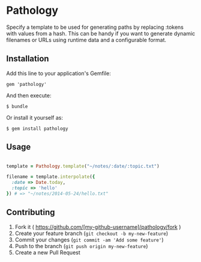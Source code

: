 # Pathology

Specify a template to be used for generating paths by replacing :tokens with values from a hash.
This can be handy if you want to generate dynamic filenames or URLs using runtime data and a configurable format.

## Installation

Add this line to your application's Gemfile:

    gem 'pathology'

And then execute:

    $ bundle

Or install it yourself as:

    $ gem install pathology

## Usage

```ruby

template = Pathology.template("~/notes/:date/:topic.txt")

filename = template.interpolate({
  :date => Date.today,
  :topic => 'hello'
}) # => "~/notes/2014-05-24/hello.txt"

```


## Contributing

1. Fork it ( https://github.com/[my-github-username]/pathology/fork )
2. Create your feature branch (`git checkout -b my-new-feature`)
3. Commit your changes (`git commit -am 'Add some feature'`)
4. Push to the branch (`git push origin my-new-feature`)
5. Create a new Pull Request
